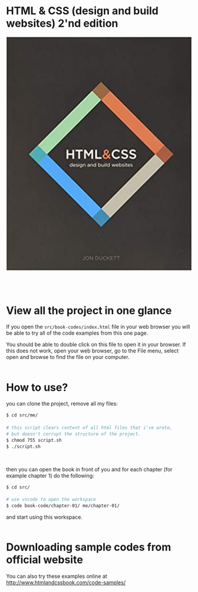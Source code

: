 # HTML & CSS (design and build websites) 2'nd edition
<p align="center">
	<img src="assets/cover.jpg" width="550">
</p>
<br/>
<br/>

# View all the project in one glance
If you open the `src/book-codes/index.html` file in your web browser you will be able to try all of the code examples from this one page.

You should be able to double click on this file to open it in your browser. If this does not work, open your web browser, go to the File menu, select open and browse to find the file on your computer.
<br/>
<br/>



# How to use?
you can clone the project, remove all my files:

```bash
$ cd src/me/

# this script clears content of all html files that i've wrote,
# but doesn't corrupt the structure of the project.
$ chmod 755 script.sh
$ ./script.sh
```
<br/>

then you can open the book in front of you and for each chapter (for example chapter 1) do the following:

```bash
$ cd src/

# use vscode to open the workspace
$ code book-code/chapter-01/ me/chapter-01/
```
and start using this workspace.
<br/>
<br/>

# Downloading sample codes from official website
You can also try these examples online at http://www.htmlandcssbook.com/code-samples/
<br/>
<br/>
